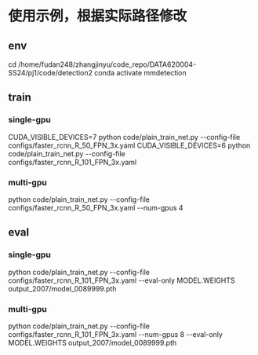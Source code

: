 # 使用示例，根据实际路径修改

## env
cd /home/fudan248/zhangjinyu/code_repo/DATA620004-SS24/pj1/code/detection2
conda activate mmdetection

## train
### single-gpu
CUDA_VISIBLE_DEVICES=7 python code/plain_train_net.py --config-file configs/faster_rcnn_R_50_FPN_3x.yaml
CUDA_VISIBLE_DEVICES=6 python code/plain_train_net.py --config-file configs/faster_rcnn_R_101_FPN_3x.yaml
### multi-gpu
python code/plain_train_net.py --config-file configs/faster_rcnn_R_50_FPN_3x.yaml --num-gpus 4

## eval
### single-gpu
python code/plain_train_net.py --config-file configs/faster_rcnn_R_101_FPN_3x.yaml --eval-only MODEL.WEIGHTS output_2007/model_0089999.pth
### multi-gpu
python code/plain_train_net.py --config-file configs/faster_rcnn_R_101_FPN_3x.yaml --num-gpus 8 --eval-only MODEL.WEIGHTS output_2007/model_0089999.pth